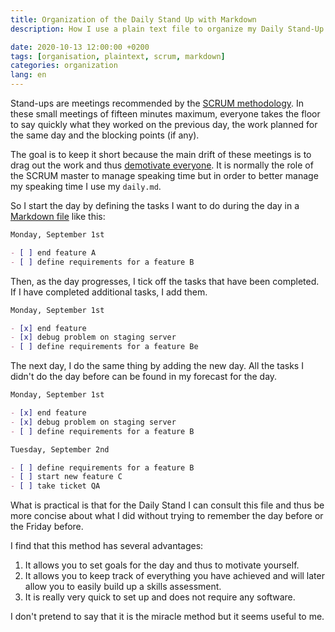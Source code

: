 ```yaml
---
title: Organization of the Daily Stand Up with Markdown
description: How I use a plain text file to organize my Daily Stand-Up

date: 2020-10-13 12:00:00 +0200
tags: [organisation, plaintext, scrum, markdown]
categories: organization
lang: en
---
```


Stand-ups are meetings recommended by the [SCRUM methodology](https://en.wikipedia.org/wiki/Stand-up_meeting). In these small meetings of fifteen minutes maximum, everyone takes the floor to say quickly what they worked on the previous day, the work planned for the same day and the blocking points (if any).

The goal is to keep it short because the main drift of these meetings is to drag out the work and thus [demotivate everyone](https://www.usehaystack.io/blog/we-cancelled-standups-and-let-the-team-build-heres-what-happened). It is normally the role of the SCRUM master to manage speaking time but in order to better manage my speaking time I use my `daily.md`.

So I start the day by defining the tasks I want to do during the day in a [Markdown file](https://commonmark.org/) like this:

```markdown
Monday, September 1st

- [ ] end feature A
- [ ] define requirements for a feature B
```

Then, as the day progresses, I tick off the tasks that have been completed. If I have completed additional tasks, I add them.

```markdown
Monday, September 1st

- [x] end feature
- [x] debug problem on staging server
- [ ] define requirements for a feature Be
```

The next day, I do the same thing by adding the new day. All the tasks I didn't do the day before can be found in my forecast for the day.

```markdown
Monday, September 1st

- [x] end feature
- [x] debug problem on staging server
- [ ] define requirements for a feature B

Tuesday, September 2nd

- [ ] define requirements for a feature B
- [ ] start new feature C
- [ ] take ticket QA
```

What is practical is that for the Daily Stand I can consult this file and thus be more concise about what I did without trying to remember the day before or the Friday before.

I find that this method has several advantages:

1. It allows you to set goals for the day and thus to motivate yourself.
2. It allows you to keep track of everything you have achieved and will later allow you to easily build up a skills assessment.
3. It is really very quick to set up and does not require any software.

I don't pretend to say that it is the miracle method but it seems useful to me.
